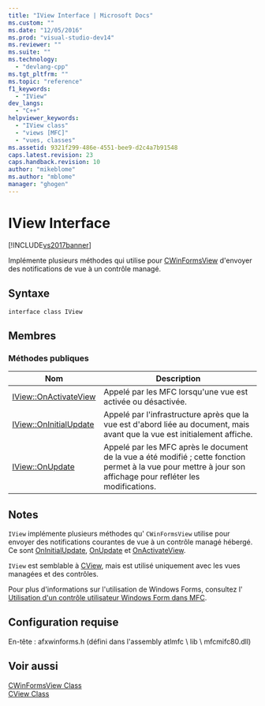 ```yaml
---
title: "IView Interface | Microsoft Docs"
ms.custom: ""
ms.date: "12/05/2016"
ms.prod: "visual-studio-dev14"
ms.reviewer: ""
ms.suite: ""
ms.technology: 
  - "devlang-cpp"
ms.tgt_pltfrm: ""
ms.topic: "reference"
f1_keywords: 
  - "IView"
dev_langs: 
  - "C++"
helpviewer_keywords: 
  - "IView class"
  - "views [MFC]"
  - "vues, classes"
ms.assetid: 9321f299-486e-4551-bee9-d2c4a7b91548
caps.latest.revision: 23
caps.handback.revision: 10
author: "mikeblome"
ms.author: "mblome"
manager: "ghogen"
---
```

# IView Interface
[!INCLUDE[vs2017banner](../../assembler/inline/includes/vs2017banner.md)]

Implémente plusieurs méthodes qui utilise pour [CWinFormsView](../../mfc/reference/cwinformsview-class.md) d'envoyer des notifications de vue à un contrôle managé.  
  
## Syntaxe  
  
```  
interface class IView  
```  
  
## Membres  
  
### Méthodes publiques  
  
|Nom|Description|  
|---------|-----------------|  
|[IView::OnActivateView](../Topic/IView::OnActivateView.md)|Appelé par les MFC lorsqu'une vue est activée ou désactivée.|  
|[IView::OnInitialUpdate](../Topic/IView::OnInitialUpdate.md)|Appelé par l'infrastructure après que la vue est d'abord liée au document, mais avant que la vue est initialement affiche.|  
|[IView::OnUpdate](../Topic/IView::OnUpdate.md)|Appelé par les MFC après le document de la vue a été modifié ; cette fonction permet à la vue pour mettre à jour son affichage pour refléter les modifications.|  
  
## Notes  
 `IView` implémente plusieurs méthodes qu' `CWinFormsView` utilise pour envoyer des notifications courantes de vue à un contrôle managé hébergé.  Ce sont [OnInitialUpdate](../Topic/IView::OnInitialUpdate.md), [OnUpdate](../Topic/IView::OnUpdate.md) et [OnActivateView](../Topic/IView::OnActivateView.md).  
  
 `IView` est semblable à [CView](../../mfc/reference/cview-class.md), mais est utilisé uniquement avec les vues managées et des contrôles.  
  
 Pour plus d'informations sur l'utilisation de Windows Forms, consultez l' [Utilisation d'un contrôle utilisateur Windows Form dans MFC](../../dotnet/using-a-windows-form-user-control-in-mfc.md).  
  
## Configuration requise  
 En\-tête : afxwinforms.h \(défini dans l'assembly atlmfc \\ lib \\ mfcmifc80.dll\)  
  
## Voir aussi  
 [CWinFormsView Class](../../mfc/reference/cwinformsview-class.md)   
 [CView Class](../../mfc/reference/cview-class.md)